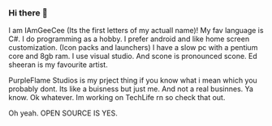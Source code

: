 ### Hi there 👋

I am IAmGeeCee (Its the first letters of my actuall name)! My fav language is C#. I do programming as a hobby. I prefer android and like home screen customization. (Icon packs and launchers) I have a slow pc with a pentium core and 8gb ram. I use visual studio. And scone is pronounced scone. Ed sheeran is my favourite artist.

PurpleFlame Studios is my prject thing if you know what i mean which you probably dont. Its like a buisness but just me. And not a real businnes. Ya know. Ok whatever. Im working on TechLife rn so check that out.

Oh yeah. OPEN SOURCE IS YES. 
